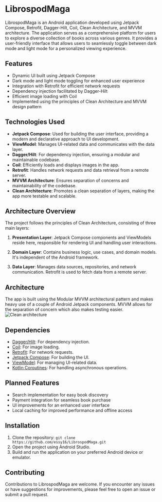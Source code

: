 # LibrospodMaga

LibrospodMaga is an Android application developed using Jetpack Compose, Retrofit, Dagger-Hilt, Coil, Clean Architecture, and MVVM architecture. The application serves as a comprehensive platform for users to explore a diverse collection of books across various genres. It provides a user-friendly interface that allows users to seamlessly toggle between dark mode and light mode for a personalized viewing experience.

## Features

- Dynamic UI built using Jetpack Compose
- Dark mode and light mode toggling for enhanced user experience
- Integration with Retrofit for efficient network requests
- Dependency injection facilitated by Dagger-Hilt
- Efficient image loading with Coil
- Implemented using the principles of Clean Architecture and MVVM design 
pattern
## Technologies Used
- **Jetpack Compose**: Used for building the user interface, providing a modern and declarative approach to UI development.
- **ViewModel**: Manages UI-related data and communicates with the data layer.
- **Dagger/Hilt**: For dependency injection, ensuring a modular and maintainable codebase.
- **Coil**: Efficiently loads and displays images in the app.
- **Retrofit**: Handles network requests and data retrieval from a remote server.
- **MVVM Architecture**: Ensures separation of concerns and maintainability of the codebase.
- **Clean Architecture**: Promotes a clean separation of layers, making the app more testable and scalable.

## Architecture Overview
The project follows the principles of Clean Architecture, consisting of three main layers:

1. **Presentation Layer**: Jetpack Compose components and ViewModels reside here, responsible for rendering UI and handling user interactions.

2. **Domain Layer**: Contains business logic, use cases, and domain models. It's independent of the Android framework.

3. **Data Layer**: Manages data sources, repositories, and network communication. Retrofit is used to fetch data from a remote server.
## Architecture
The app is built using the Modular MVVM architectural pattern and makes heavy use of a couple of Android Jetpack components. MVVM allows for the separation of concern which also makes testing easier.
![Clean architecture](https://blog.cleancoder.com/uncle-bob/images/2012-08-13-the-clean-architecture/CleanArchitecture.jpg)
## Dependencies
- [Dagger/Hilt](https://dagger.dev/hilt/): For dependency injection.
- [Coil](https://coil-kt.github.io/coil/): For image loading.
- [Retrofit](https://square.github.io/retrofit/): For network requests.
- [Jetpack Compose](https://developer.android.com/jetpack/compose): For building the UI.
- [ViewModel](https://developer.android.com/topic/libraries/architecture/viewmodel): For managing UI-related data.
- [Kotlin Coroutines](https://developer.android.com/kotlin/coroutines): For handling asynchronous operations.


## Planned Features

- Search implementation for easy book discovery
- Payment integration for seamless book purchase
- UI improvements for an enhanced user interface
- Local caching for improved performance and offline access

## Installation

1. Clone the repository: `git clone https://github.com/essy16/LibrospodMaga.git`
2. Open the project using Android Studio.
3. Build and run the application on your preferred Android device or emulator.

## Contributing

Contributions to LibrospodMaga are welcome. If you encounter any issues or have suggestions for improvements, please feel free to open an issue or submit a pull request.


